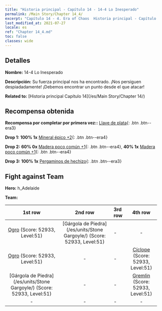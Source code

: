 ```yaml
---
title: "Historia principal - Capítulo 14 - 14-4 Lo Inesperado"
permalink: /Main Story/Chapter 14_4/
excerpt: "Capítulo 14 - 4. Era of Chaos  Historia principal - Capítulo 14_4. 14-4 Lo Inesperado"
last_modified_at: 2021-07-27
locale: es
ref: "Chapter 14_4.md"
toc: false
classes: wide
---
```


## Detalles

 **Nombre:** 14-4 Lo Inesperado

 **Descripción:** Su fuerza principal nos ha encontrado. ¡Nos persiguen despiadadamente! ¡Debemos encontrar un punto desde el que atacar!

 **Related to:** [Historia principal Capítulo 14](/es/Main Story/Chapter 14/)

## Recompensa obtenida

 **Recompensa por completar por primera vez::** [Llave de plata](/ItemsES/con_693/){: .btn .btn--era3}

 **Drop 1:** **100% 1x** [Mineral épico +2](/ItemsES/mat_47/){: .btn .btn--era4}

 **Drop 2:** **60% 0x** [Madera poco común +1](/ItemsES/mat_41/){: .btn .btn--era4}, **40% 1x** [Madera poco común +1](/ItemsES/mat_41/){: .btn .btn--era4}

 **Drop 3:** **100% 1x** [Pergaminos de hechizo](/ItemsES/con_694/){: .btn .btn--era3}


## Fight against Team
 **Hero:** h_Adelaide

 **Team:**


  | 1st row | 2nd row | 3rd row | 4th row |
  |:----:|:----:|:----|:----:|
  | [Ogro](/es/units/Ogre/) (Score: 52933, Level:51)  | [Gárgola de Piedra](/es/units/Stone Gargoyle/) (Score: 52933, Level:51)  | - | - |
  | [Ogro](/es/units/Ogre/) (Score: 52933, Level:51)  | - | - | [Cíclope](/es/units/Cyclops/) (Score: 52933, Level:51)  |
  | [Gárgola de Piedra](/es/units/Stone Gargoyle/) (Score: 52933, Level:51)  | - | - | [Gremlin](/es/units/Gremlin/) (Score: 52933, Level:51)  |
  | - | - | - | - |


